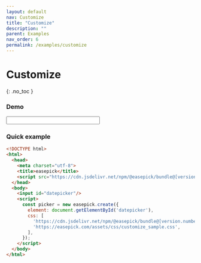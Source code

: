 ```yaml
---
layout: default
nav: Customize
title: "Customize"
description: ""
parent: Examples
nav_order: 6
permalink: /examples/customize
---
```


# Customize
{: .no_toc }

### Demo

<input id="eg-customize" class="form-control demo-wrapper" data-cfg="egcustomize" style="width: 250px;"/>

### Quick example

```html
<!DOCTYPE html>
<html>
  <head>
    <meta charset="utf-8">
    <title>easepick</title>
    <script src="https://cdn.jsdelivr.net/npm/@easepick/bundle@[version.number]/dist/index.umd.min.js"></script>
  </head>
  <body>
    <input id="datepicker"/>
    <script>
      const picker = new easepick.create({
        element: document.getElementById('datepicker'),
        css: [
          'https://cdn.jsdelivr.net/npm/@easepick/bundle@[version.number]/dist/index.css',
          'https://easepick.com/assets/css/customize_sample.css',
        ],
      });
    </script>
  </body>
</html>
```